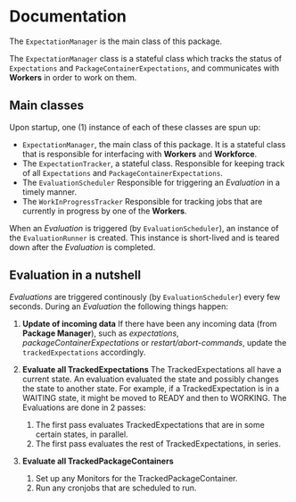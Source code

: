# Documentation

The `ExpectationManager` is the main class of this package.

The `ExpectationManager` class is a stateful class which tracks the status of `Expectations` and `PackageContainerExpectations`, and communicates with **Workers** in order to work on them.

## Main classes

Upon startup, one (1) instance of each of these classes are spun up:

- `ExpectationManager`, the main class of this package.
  It is a stateful class that is responsible for interfacing with **Workers** and **Workforce**.
- The `ExpectationTracker`, a stateful class.
  Responsible for keeping track of all `Expectations` and `PackageContainerExpectations`.
- The `EvaluationScheduler`
  Responsible for triggering an _Evaluation_ in a timely manner.
- The `WorkInProgressTracker`
  Responsible for tracking jobs that are currently in progress by one of the **Workers**.

When an _Evaluation_ is triggered (by `EvaluationScheduler`), an instance of the `EvaluationRunner` is created. This instance is short-lived and is teared down after the _Evaluation_ is completed.

## Evaluation in a nutshell

_Evaluations_ are triggered continously (by `EvaluationScheduler`) every few seconds.
During an _Evaluation_ the following things happen:

1. **Update of incoming data**
   If there have been any incoming data (from **Package Manager**), such as _expectations_, _packageContainerExpectations_ or _restart/abort-commands_, update the `trackedExpectations` accordingly.
2. **Evaluate all TrackedExpectations**
   The TrackedExpectations all have a current state. An evaluation evaluated the state and possibly changes the state to another state.
   For example, if a TrackedExpectation is in a WAITING state, it might be moved to READY and then to WORKING.
   The Evaluations are done in 2 passes:

   1. The first pass evaluates TrackedExpectations that are in some certain states, in parallel.
   2. The first pass evaluates the rest of TrackedExpectations, in series.

3. **Evaluate all TrackedPackageContainers**
   1. Set up any Monitors for the TrackedPackageContainer.
   2. Run any cronjobs that are scheduled to run.

